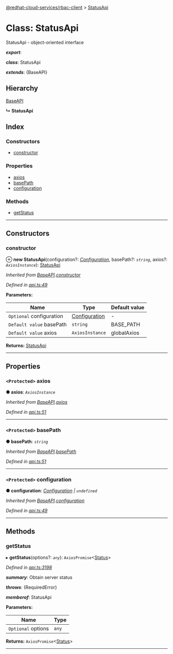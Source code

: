 [@redhat-cloud-services/rbac-client](../README.md) > [StatusApi](../classes/statusapi.md)

# Class: StatusApi

StatusApi - object-oriented interface

*__export__*: 

*__class__*: StatusApi

*__extends__*: {BaseAPI}

## Hierarchy

 [BaseAPI](baseapi.md)

**↳ StatusApi**

## Index

### Constructors

* [constructor](statusapi.md#constructor)

### Properties

* [axios](statusapi.md#axios)
* [basePath](statusapi.md#basepath)
* [configuration](statusapi.md#configuration)

### Methods

* [getStatus](statusapi.md#getstatus)

---

## Constructors

<a id="constructor"></a>

###  constructor

⊕ **new StatusApi**(configuration?: *[Configuration](configuration.md)*, basePath?: *`string`*, axios?: *`AxiosInstance`*): [StatusApi](statusapi.md)

*Inherited from [BaseAPI](baseapi.md).[constructor](baseapi.md#constructor)*

*Defined in [api.ts:49](https://github.com/RedHatInsights/javascript-clients/blob/master/packages/rbac/api.ts#L49)*

**Parameters:**

| Name | Type | Default value |
| ------ | ------ | ------ |
| `Optional` configuration | [Configuration](configuration.md) | - |
| `Default value` basePath | `string` |  BASE_PATH |
| `Default value` axios | `AxiosInstance` |  globalAxios |

**Returns:** [StatusApi](statusapi.md)

___

## Properties

<a id="axios"></a>

### `<Protected>` axios

**● axios**: *`AxiosInstance`*

*Inherited from [BaseAPI](baseapi.md).[axios](baseapi.md#axios)*

*Defined in [api.ts:51](https://github.com/RedHatInsights/javascript-clients/blob/master/packages/rbac/api.ts#L51)*

___
<a id="basepath"></a>

### `<Protected>` basePath

**● basePath**: *`string`*

*Inherited from [BaseAPI](baseapi.md).[basePath](baseapi.md#basepath)*

*Defined in [api.ts:51](https://github.com/RedHatInsights/javascript-clients/blob/master/packages/rbac/api.ts#L51)*

___
<a id="configuration"></a>

### `<Protected>` configuration

**● configuration**: *[Configuration](configuration.md) \| `undefined`*

*Inherited from [BaseAPI](baseapi.md).[configuration](baseapi.md#configuration)*

*Defined in [api.ts:49](https://github.com/RedHatInsights/javascript-clients/blob/master/packages/rbac/api.ts#L49)*

___

## Methods

<a id="getstatus"></a>

###  getStatus

▸ **getStatus**(options?: *`any`*): `AxiosPromise`<[Status](../interfaces/status.md)>

*Defined in [api.ts:3198](https://github.com/RedHatInsights/javascript-clients/blob/master/packages/rbac/api.ts#L3198)*

*__summary__*: Obtain server status

*__throws__*: {RequiredError}

*__memberof__*: StatusApi

**Parameters:**

| Name | Type |
| ------ | ------ |
| `Optional` options | `any` |

**Returns:** `AxiosPromise`<[Status](../interfaces/status.md)>

___


